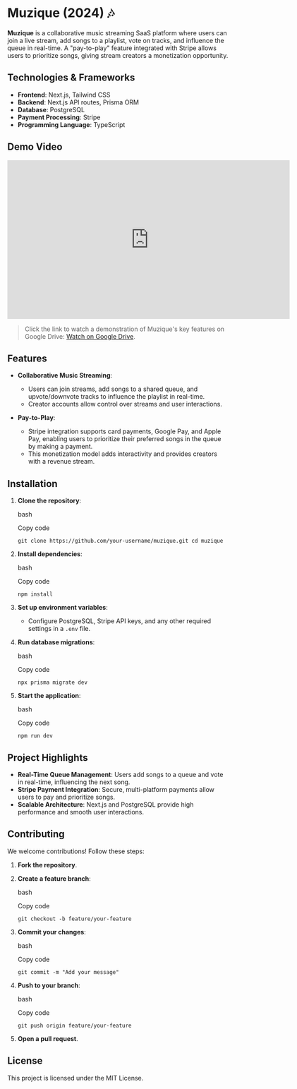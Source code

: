 Muzique (2024) 🎶
=================

**Muzique** is a collaborative music streaming SaaS platform where users can join a live stream, add songs to a playlist, vote on tracks, and influence the queue in real-time. A "pay-to-play" feature integrated with Stripe allows users to prioritize songs, giving stream creators a monetization opportunity.

Technologies & Frameworks
-------------------------

-   **Frontend**: Next.js, Tailwind CSS
-   **Backend**: Next.js API routes, Prisma ORM
-   **Database**: PostgreSQL
-   **Payment Processing**: Stripe
-   **Programming Language**: TypeScript

## Demo Video

<iframe src="https://drive.google.com/uc?id=1yyzFFe-qZ8xw1_UGXKmLfKlM94GJpFTf" width="640" height="360" allow="autoplay" frameborder="0"></iframe>

> Click the link to watch a demonstration of Muzique's key features on Google Drive: [Watch on Google Drive](https://drive.google.com/file/d/1yyzFFe-qZ8xw1_UGXKmLfKlM94GJpFTf/view?usp=drive_link).

Features
--------

-   **Collaborative Music Streaming**:

    -   Users can join streams, add songs to a shared queue, and upvote/downvote tracks to influence the playlist in real-time.
    -   Creator accounts allow control over streams and user interactions.
-   **Pay-to-Play**:

    -   Stripe integration supports card payments, Google Pay, and Apple Pay, enabling users to prioritize their preferred songs in the queue by making a payment.
    -   This monetization model adds interactivity and provides creators with a revenue stream.

Installation
------------

1.  **Clone the repository**:

    bash

    Copy code

    `git clone https://github.com/your-username/muzique.git
    cd muzique`

2.  **Install dependencies**:

    bash

    Copy code

    `npm install`

3.  **Set up environment variables**:

    -   Configure PostgreSQL, Stripe API keys, and any other required settings in a `.env` file.
4.  **Run database migrations**:

    bash

    Copy code

    `npx prisma migrate dev`

5.  **Start the application**:

    bash

    Copy code

    `npm run dev`

Project Highlights
------------------

-   **Real-Time Queue Management**: Users add songs to a queue and vote in real-time, influencing the next song.
-   **Stripe Payment Integration**: Secure, multi-platform payments allow users to pay and prioritize songs.
-   **Scalable Architecture**: Next.js and PostgreSQL provide high performance and smooth user interactions.

Contributing
------------

We welcome contributions! Follow these steps:

1.  **Fork the repository**.
2.  **Create a feature branch**:

    bash

    Copy code

    `git checkout -b feature/your-feature`

3.  **Commit your changes**:

    bash

    Copy code

    `git commit -m "Add your message"`

4.  **Push to your branch**:

    bash

    Copy code

    `git push origin feature/your-feature`

5.  **Open a pull request**.

License
-------

This project is licensed under the MIT License.
